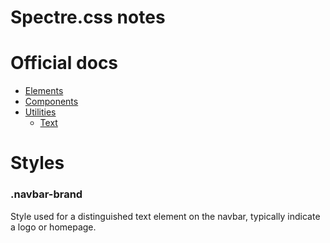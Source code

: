 # Spectre.css notes

# Official docs

* [Elements](https://picturepan2.github.io/spectre/elements.html)
* [Components](https://picturepan2.github.io/spectre/components.html)
* [Utilities](https://picturepan2.github.io/spectre/utilities.html)
  * [Text](https://picturepan2.github.io/spectre/utilities.html#text)

# Styles

### .navbar-brand

Style used for a distinguished text element on the navbar, typically indicate a logo or homepage.
